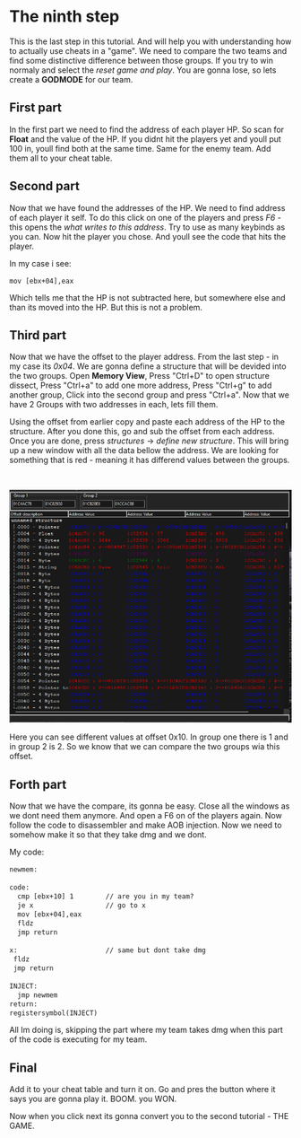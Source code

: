 # The ninth step

This is the last step in this tutorial. And will help you with understanding how to actually use cheats in a "game". We need to compare the two teams and find some distinctive difference between those groups. If you try to win normaly and select the *reset game and play*. You are gonna lose, so lets create a **GODMODE** for our team.

## First part

In the first part we need to find the address of each player HP. So scan for **Float** and the value of the HP. If you didnt hit the players yet and youll put 100 in, youll find both at the same time. Same for the enemy team. Add them all to your cheat table.

## Second part

Now that we have found the addresses of the HP. We need to find address of each player it self. To do this click on one of the players and press *F6* - this opens the *what writes to this address*. Try to use as many keybinds as you can. Now hit the player you chose. And youll see the code that hits the player. 

In my case i see:

```
mov [ebx+04],eax
```

Which tells me that the HP is not subtracted here, but somewhere else and than its moved into the HP. But this is not a problem.

## Third part

Now that we have the offset to the player address. From the last step - in my case its *0x04*. We are gonna define a structure that will be devided into the two groups. Open **Memory View**, Press "Ctrl+D" to open structure dissect, Press "Ctrl+a" to add one more address, Press "Ctrl+g" to add another group, Click into the second group and press "Ctrl+a". Now that we have 2 Groups with two addresses in each, lets fill them.

Using the offset from earlier copy and paste each address of the HP to the structure. After you done this, go and sub the offset from each address. Once you are done, press *structures* -> *define new structure*. This will bring up a new window with all the data bellow the address. We are looking for something that is red - meaning it has differend values between the groups.

<br>

![](Screenshot.png)

Here you can see different values at offset 0x10. In group one there is 1 and in group 2 is 2. So we know that we can compare the two groups wia this offset.

## Forth part

Now that we have the compare, its gonna be easy. Close all the windows as we dont need them anymore. And open a F6 on of the players again. Now follow the code to disassembler and make AOB injection. Now we need to somehow make it so that they take dmg and we dont.

My code:

```
newmem:

code:
  cmp [ebx+10] 1        // are you in my team?
  je x                  // go to x
  mov [ebx+04],eax
  fldz 
  jmp return

x:                      // same but dont take dmg
 fldz
 jmp return

INJECT:
  jmp newmem
return:
registersymbol(INJECT)
```

All Im doing is, skipping the part where my team takes dmg when this part of the code is executing for my team.

## Final

Add it to your cheat table and turn it on. Go and pres the button where it says you are gonna play it. BOOM. you WON. 

Now when you click next its gonna convert you to the second tutorial - THE GAME.